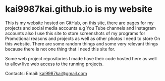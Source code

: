 # kai9987kai.github.io is my website 

This is my website hosted on GitHub, on this site, there are pages for my projects and social media accounts e.g You Tube channels and Instagram accounts also I use this site to store screenshots of my programs for Promotional reasons and projects as well as other photos I need to store On this website. There are some random things and some very relevant things because there is not one thing that I need this site for.



Some web project repositories I made have their code hosted here as well to allow live web access to the running projects.

Contacts:
Email: kai9987kai@gmail.com



